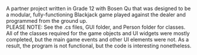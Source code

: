 A partner project written in Grade 12 with Bosen Qu that was designed to be a modular, fully-functioning Blackjack game played against the dealer and programmed from the ground up.\
PLEASE NOTE: See the .cs files, GUI folder, and Person folder for classes.\
All of the classes required for the game objects and UI widgets were mostly completed, but the main game events and other UI elements were not. As a result, the program is not functional, but the code is interesting nonetheless.
